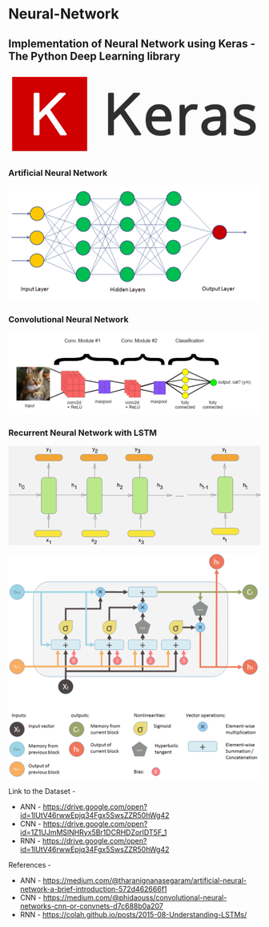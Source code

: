 # Neural-Network #

## Implementation of Neural Network using Keras - The Python Deep Learning library ##

![](Images/keras.PNG)

### Artificial Neural Network ###

![](Images/ANN.PNG)

### Convolutional Neural Network ###

![](Images/CNN.PNG)

### Recurrent Neural Network with LSTM ###

![](Images/RNN.PNG)

![](Images/LSTM.png)

Link to the Dataset -

* ANN - https://drive.google.com/open?id=1lUtV46rwwEpjq34Fgx5SwsZZR50hWg42
* CNN - https://drive.google.com/open?id=1Z1UJmMSlNHRyx5Br1DCRHDZorIDT5F_1
* RNN - https://drive.google.com/open?id=1lUtV46rwwEpjq34Fgx5SwsZZR50hWg42

References -

* ANN -  https://medium.com/@tharanignanasegaram/artificial-neural-network-a-brief-introduction-572d462666f1
* CNN -  https://medium.com/@phidaouss/convolutional-neural-networks-cnn-or-convnets-d7c688b0a207
* RNN - https://colah.github.io/posts/2015-08-Understanding-LSTMs/
